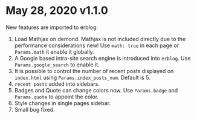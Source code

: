# May 28, 2020 v1.1.0

New features are imported to erblog:
1. Load Mathjax on demond. Mathjax is not included directly due to the performance considerations new! Use `math: true` in each page or `Params.math` it enable it globally.
2. A Google based intra-site search engine is introduced into `erblog`. Use `Params.google_search` to enable it.
3. It is possible to control the number of recent posts displayed on `index.html` using `Params.index_posts_num`. Default is 5.
4. `recent posts` added into sidebars.
5. Badges and Quote can change colors now. Use `Params.badge` and `Params.quote` to appoint the color.
6. Style changes in single pages sidebar.
7. Small bug fixed.
